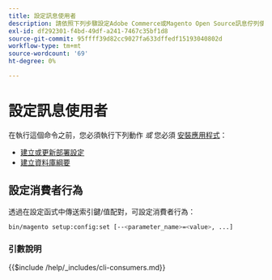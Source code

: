 ```yaml
---
title: 設定訊息使用者
description: 請依照下列步驟設定Adobe Commerce或Magento Open Source訊息佇列使用者的行為。
exl-id: df292301-f4bd-49df-a241-7467c35bf1d8
source-git-commit: 95ffff39d82cc9027fa633dffedf15193040802d
workflow-type: tm+mt
source-wordcount: '69'
ht-degree: 0%

---
```


# 設定訊息使用者

在執行這個命令之前，您必須執行下列動作 *或* 您必須 [安裝應用程式](../advanced.md)：

* [建立或更新部署設定](deployment.md)
* [建立資料庫綱要](database.md)

## 設定消費者行為

透過在設定函式中傳送索引鍵/值配對，可設定消費者行為：

```bash
bin/magento setup:config:set [--<parameter_name>=<value>, ...]
```

### 引數說明

{{$include /help/_includes/cli-consumers.md}}

